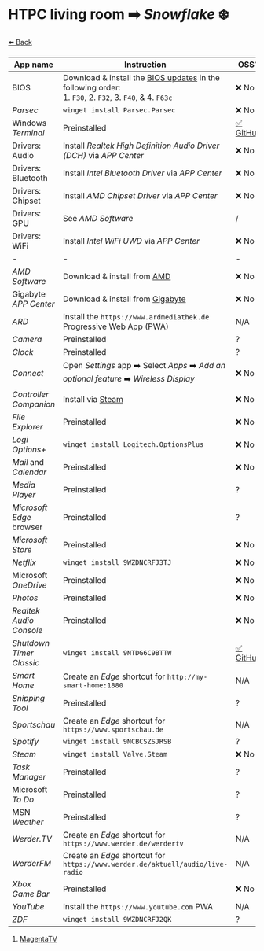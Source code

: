 # HTPC living room ➡️ _Snowflake_ ❄️

[⬅️ Back](./README.md)

| App name | Instruction | OSS? |
| -------- | ----------- | ---- |
| BIOS | Download & install the [BIOS updates](https://www.gigabyte.com/de/Motherboard/B450-I-AORUS-PRO-WIFI-rev-10/support#support-dl-bios) in the following order:<br>1. `F30`, 2. `F32`, 3. `F40`, & 4. `F63c` | ❌ No |
| _Parsec_ | `winget install Parsec.Parsec` | ❌ No |
| Windows _Terminal_ | Preinstalled | [✅ GitHub](https://github.com/Microsoft/Terminal) |
| Drivers: Audio | Install _Realtek High Definition Audio Driver (DCH)_ via _APP Center_ | ❌ No |
| Drivers: Bluetooth | Install _Intel Bluetooth Driver_ via _APP Center_ | ❌ No |
| Drivers: Chipset | Install _AMD Chipset Driver_ via _APP Center_ | ❌ No |
| Drivers: GPU | See _AMD Software_ | / |
| Drivers: WiFi | Install _Intel WiFi UWD_ via _APP Center_ | ❌ No |
| - | - | - |
| _AMD Software_ | Download & install from [AMD](https://www.amd.com/en/support) | ❌ No |
| Gigabyte _APP Center_ | Download & install from [Gigabyte](https://www.gigabyte.com/de/Motherboard/B450-I-AORUS-PRO-WIFI-rev-10/support#support-dl-utility) | ❌ No |
| _ARD_ | Install the `https://www.ardmediathek.de` Progressive Web App (PWA) | N/A |
| _Camera_ | Preinstalled | ? |
| _Clock_ | Preinstalled | ? |
| _Connect_ | Open _Settings_ app ➡️ Select _Apps_ ➡️ _Add an optional feature_ ➡️ _Wireless Display_ | ❌ No |
| _Controller Companion_ | Install via [Steam](https://store.steampowered.com/app/367670) | ❌ No |
| _File Explorer_ | Preinstalled | ❌ No |
| _Logi Options+_ | `winget install Logitech.OptionsPlus` | ❌ No |
| _Mail_ and _Calendar_ | Preinstalled | ❌ No |
| _Media Player_ | Preinstalled | ? |
| _Microsoft Edge_ browser | Preinstalled | ? |
| _Microsoft Store_ | Preinstalled | ❌ No |
| _Netflix_ | `winget install 9WZDNCRFJ3TJ` | ❌ No |
| Microsoft _OneDrive_ | Preinstalled | ❌ No |
| _Photos_ | Preinstalled | ❌ No |
| _Realtek Audio Console_ | Preinstalled | ❌ No |
| _Shutdown Timer Classic_ | `winget install 9NTDG6C9BTTW` | [✅ GitHub](https://github.com/lukaslangrock/ShutdownTimerClassic) |
| _Smart Home_ | Create an _Edge_ shortcut for `http://my-smart-home:1880` | N/A |
| _Snipping Tool_ | Preinstalled | ? |
| _Sportschau_ | Create an _Edge_ shortcut for `https://www.sportschau.de` | N/A |
| _Spotify_ | `winget install 9NCBCSZSJRSB` | ? |
| _Steam_ | `winget install Valve.Steam` | ❌ No |
| _Task Manager_ | Preinstalled | ? |
| Microsoft _To Do_ | Preinstalled | ? |
| MSN _Weather_ | Preinstalled | ? |
| _Werder.TV_ | Create an _Edge_ shortcut for `https://www.werder.de/werdertv` | N/A |
| _WerderFM_ | Create an _Edge_ shortcut for `https://www.werder.de/aktuell/audio/live-radio` | N/A |
| _Xbox Game Bar_ | Preinstalled | ❌ No |
| _YouTube_ | Install the `https://www.youtube.com` PWA | N/A |
| _ZDF_ | `winget install 9WZDNCRFJ2QK` | ? |

1. [MagentaTV](./app-list.md#magentatv)
